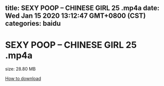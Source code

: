 
title: SEXY POOP – CHINESE GIRL 25 .mp4a
date: Wed Jan 15 2020 13:12:47 GMT+0800 (CST)    
categories: baidu
---

# SEXY POOP – CHINESE GIRL 25 .mp4a
size: 28.80 MB
 
 

[How to download](https://bpcam.bemobtrk.com/go/2ceec3aa-1ca2-46d6-b9ff-aaa5c184517c?jno=17)